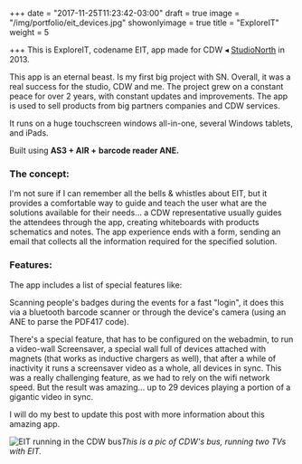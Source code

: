 +++
date = "2017-11-25T11:23:42-03:00"
draft = true
image = "/img/portfolio/eit_devices.jpg"
showonlyimage = true
title = "ExploreIT"
weight = 5

+++
This is ExploreIT, codename EIT, app made for CDW ◂ [StudioNorth](http://www.studionorth.com/ "StudioNorth website") in 2013.  <!--more-->

This app is an eternal beast. Is my first big project with SN. Overall, it was a real success for the studio, CDW and me. The project grew on a constant peace for over 2 years, with constant updates and improvements. The app is used to sell products from big partners companies and CDW services.

It runs on a huge touchscreen windows all-in-one, several Windows tablets, and iPads.

Built using **AS3 + AIR +** **barcode reader ANE.**

### The concept:

I'm not sure if I can remember all the bells & whistles about EIT, but it provides a comfortable way to guide and teach the user what are the solutions available for their needs... a CDW representative usually guides the attendees through the app, creating whiteboards with products schematics and notes. The app experience ends with a form, sending an email that collects all the information required for the specified solution.

### Features:

The app includes a list of special features like:

Scanning people's badges during the events for a fast "login", it does this via a bluetooth barcode scanner or through the device's camera (using an ANE to parse the PDF417 code).

There's a special feature, that has to be configured on the webadmin, to run a video-wall Screensaver, a special wall full of devices attached with magnets (that works as inductive chargers as well), that after a while of inactivity it runs a screensaver video as a whole, all devices in sync. This was a really challenging feature, as we had to rely on the wifi network speed. But the result was amazing... up to 29 devices playing a portion of a gigantic video in sync.

I will do my best to update this post with more information about this amazing app.

![EIT running in the CDW bus](https://biztechmagazine.com/sites/default/files/tiny-uploads/cdw-bigbus2_0.jpg "EIT running IN the CDW bus")_This is a pic of CDW's bus, running two TVs with EIT._